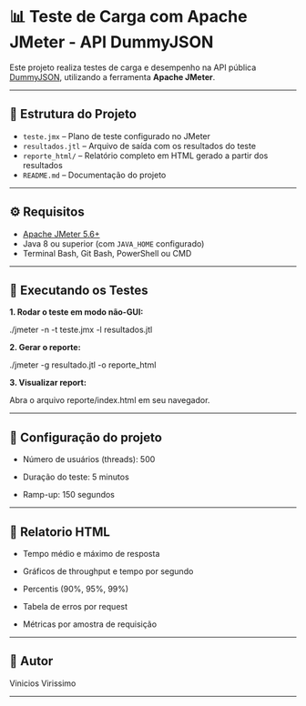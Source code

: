# 📊 Teste de Carga com Apache JMeter - API DummyJSON

Este projeto realiza testes de carga e desempenho na API pública [DummyJSON](https://dummyjson.com), utilizando a ferramenta **Apache JMeter**.

---

## 📁 Estrutura do Projeto

- `teste.jmx` – Plano de teste configurado no JMeter  
- `resultados.jtl` – Arquivo de saída com os resultados do teste  
- `reporte_html/` – Relatório completo em HTML gerado a partir dos resultados  
- `README.md` – Documentação do projeto

---

## ⚙️ Requisitos

- [Apache JMeter 5.6+](https://jmeter.apache.org/)
- Java 8 ou superior (com `JAVA_HOME` configurado)
- Terminal Bash, Git Bash, PowerShell ou CMD

---

## 🚀 Executando os Testes

**1. Rodar o teste em modo não-GUI:**

./jmeter -n -t teste.jmx -l resultados.jtl

**2. Gerar o reporte:**

./jmeter -g resultado.jtl -o reporte_html

**3. Visualizar report:**

Abra o arquivo reporte/index.html em seu navegador.

---

## 🚀 Configuração do projeto

- Número de usuários (threads): 500

- Duração do teste: 5 minutos

- Ramp-up: 150 segundos

---

## 🚀 Relatorio HTML 

- Tempo médio e máximo de resposta

- Gráficos de throughput e tempo por segundo

- Percentis (90%, 95%, 99%)

- Tabela de erros por request

- Métricas por amostra de requisição

---

## 🚀 Autor

Vinicios Virissimo

---